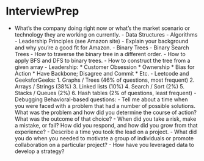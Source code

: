 # InterviewPrep
- What’s the company doing right now or what’s the market scenario or technology they are working on currently. - Data Structures - Algorithms - Leadership Principles (see Amazon site) - Explain your background and why you’re a good fit for Amazon. - Binary Trees - Binary Search Trees - How to traverse the binary tree in a different order. - How to apply BFS and DFS to binary trees. - How to construct the tree from a given array - Leadership:     * Customer Obsession     * Ownership     * Bias for Action     * Have Backbone; Disagree and Commit     * Etc. - Leetcode and GeeksforGeeks:     1. Graphs / Trees (46% of questions, most frequent)     2. Arrays / Strings (38%)     3. Linked lists (10%)     4. Search / Sort (2%)     5. Stacks / Queues (2%)     6. Hash tables (2% of questions, least frequent) - Debugging  Behavioral-based questions: - Tell me about a time when you were faced with a problem that had a number of possible solutions. What was the problem and how did you determine the course of action? What was the outcome of that choice? - When did you take a risk, make a mistake, or fail? How did you respond, and how did you grow from that experience? - Describe a time you took the lead on a project. - What did you do when you needed to motivate a group of individuals or promote collaboration on a particular project? - How have you leveraged data to develop a strategy?
